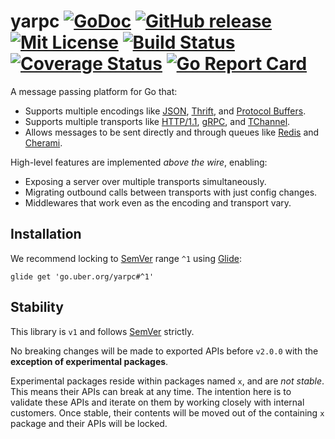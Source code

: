 # yarpc [![GoDoc][doc-img]][doc] [![GitHub release][release-img]][release] [![Mit License][mit-img]][mit] [![Build Status][ci-img]][ci] [![Coverage Status][cov-img]][cov] [![Go Report Card][report-card-img]][report-card]

A message passing platform for Go that:

* Supports multiple encodings like [JSON](http://www.json.org/), [Thrift](https://thrift.apache.org/), and [Protocol Buffers](https://developers.google.com/protocol-buffers/).
* Supports multiple transports like [HTTP/1.1](https://www.w3.org/Protocols/rfc2616/rfc2616.html), [gRPC](https://grpc.io/), and [TChannel](https://github.com/uber/tchannel).
* Allows messages to be sent directly and through queues like [Redis](https://redis.io/) and [Cherami](https://eng.uber.com/cherami/).

High-level features are implemented *above the wire*, enabling:

* Exposing a server over multiple transports simultaneously.
* Migrating outbound calls between transports with just config changes.
* Middlewares that work even as the encoding and transport vary.

## Installation

We recommend locking to [SemVer](http://semver.org/) range `^1` using [Glide](https://github.com/Masterminds/glide):

```
glide get 'go.uber.org/yarpc#^1'
```

## Stability

This library is `v1` and follows [SemVer](http://semver.org/) strictly.

No breaking changes will be made to exported APIs before `v2.0.0` with the
**exception of experimental packages**.

Experimental packages reside within packages named `x`, and are *not stable*. This means their
APIs can break at any time. The intention here is to validate these APIs and iterate on them
by working closely with internal customers. Once stable, their contents will be moved out of
the containing `x` package and their APIs will be locked.

[doc-img]: http://img.shields.io/badge/GoDoc-Reference-blue.svg
[doc]: https://godoc.org/go.uber.org/yarpc

[release-img]: https://img.shields.io/github/release/yarpc/yarpc-go.svg
[release]: https://github.com/yarpc/yarpc-go/releases

[mit-img]: http://img.shields.io/badge/License-MIT-blue.svg
[mit]: https://github.com/yarpc/yarpc-go/blob/master/LICENSE

[ci-img]: https://img.shields.io/travis/yarpc/yarpc-go/master.svg
[ci]: https://travis-ci.org/yarpc/yarpc-go/branches

[cov-img]: https://codecov.io/gh/yarpc/yarpc-go/branch/master/graph/badge.svg
[cov]: https://codecov.io/gh/yarpc/yarpc-go/branch/master

[report-card-img]: https://goreportcard.com/badge/go.uber.org/yarpc
[report-card]: https://goreportcard.com/report/go.uber.org/yarpc

